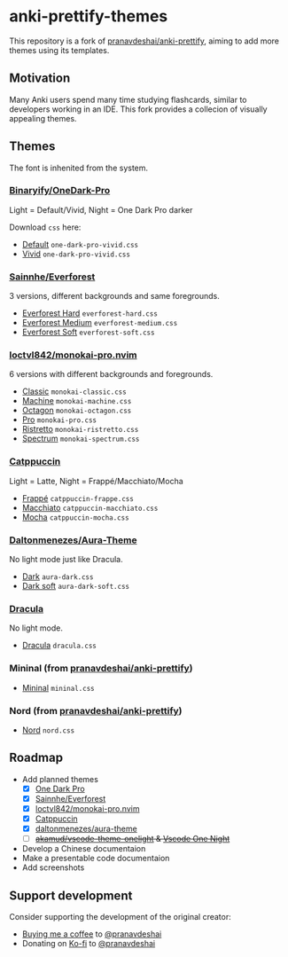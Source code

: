 # anki-prettify-themes

This repository is a fork of [pranavdeshai/anki-prettify](https://github.com/pranavdeshai/anki-prettify), aiming to add more themes using its templates.

## Motivation

Many Anki users spend many time studying flashcards, similar to developers working in an IDE. This fork provides a collecion of visually appealing themes.

## Themes

The font is inhenited from the system.

### [Binaryify/OneDark-Pro](https://github.com/Binaryify/OneDark-Pro)
Light = Default/Vivid, Night = One Dark Pro darker

Download `css` here:
  - [Default](/src/styles/css/one-dark-pro-vivid.css) `one-dark-pro-vivid.css`
  - [Vivid](/src/styles/css/one-dark-pro-vivid.css) `one-dark-pro-vivid.css`

### [Sainnhe/Everforest](https://github.com/sainnhe/everforest)
3 versions, different backgrounds and same foregrounds.
  - [Everforest Hard](/src/styles/css/everforest-hard.css) `everforest-hard.css`
  - [Everforest Medium](/src/styles/css/everforest-medium.css) `everforest-medium.css`
  - [Everforest Soft](/src/styles/css/everforest-soft.css) `everforest-soft.css`

### [loctvl842/monokai-pro.nvim](https://github.com/loctvl842/monokai-pro.nvim)
6 versions with different backgrounds and foregrounds.
  - [Classic](/src/styles/css/monokai-classic.css) `monokai-classic.css`
  - [Machine](/src/styles/css/monokai-machine.css) `monokai-machine.css`
  - [Octagon](/src/styles/css/monokai-octagon.css) `monokai-octagon.css`
  - [Pro](/src/styles/css/monokai-pro.css) `monokai-pro.css`
  - [Ristretto](/src/styles/css/monokai-ristretto.css) `monokai-ristretto.css`
  - [Spectrum](/src/styles/css/monokai-spectrum.css) `monokai-spectrum.css`

### [Catppuccin](https://github.com/catppuccin)
Light = Latte, Night = Frappé/Macchiato/Mocha
  - [Frappé](/src/styles/css/catppuccin-frappe.css) `catppuccin-frappe.css`
  - [Macchiato](/src/styles/css/catppuccin-macchiato.css) `catppuccin-macchiato.css`
  - [Mocha](/src/styles/css/catppuccin-mocha.css) `catppuccin-mocha.css`

### [Daltonmenezes/Aura-Theme](https://github.com/daltonmenezes/aura-theme)
No light mode just like Dracula.
  - [Dark](/src/styles/css/aura-dark.css) `aura-dark.css`
  - [Dark soft](/src/styles/css/aura-dark-soft.css) `aura-dark-soft.css`

### [Dracula](https://github.com/dracula/)
No light mode.
  - [Dracula](/src/styles/css/dracula.css) `dracula.css`

### Mininal (from [pranavdeshai/anki-prettify](https://github.com/pranavdeshai/anki-prettify))
  - [Mininal](/src/styles/css/mininal.css) `mininal.css`

### Nord (from [pranavdeshai/anki-prettify](https://github.com/pranavdeshai/anki-prettify))
  - [Nord](/src/styles/css/nord.css) `nord.css`

<!-- ## Instructions

1. Create a new note type (See [Adding a note type](https://docs.ankiweb.net/editing.html#adding-a-note-type))
2. Click on `Cards` in browser mode
3. Copy the contents of `NOTETYPE-front.html` and `NOTETYPE-back.html` (from [`templates`](src/templates/default/) directory) into the _Front_ and _Back_ templates of the note type where
4. Copy the content of `THEME.css` (from [`css`](/src/styles/css) directory) into the _Styling_ section where THEME is the name of the theme
5. You can now use the new note type in your collection! -->

## Roadmap

- Add planned themes
  - [x] [One Dark Pro](https://github.com/Binaryify/OneDark-Pro)
  - [x] [Sainnhe/Everforest](https://github.com/sainnhe/everforest)
  - [x] [loctvl842/monokai-pro.nvim](https://github.com/loctvl842/monokai-pro.nvim)
  - [x] [Catppuccin](https://github.com/catppuccin)
  - [x] [daltonmenezes/aura-theme](https://github.com/daltonmenezes/aura-theme)
  - [ ] ~~[akamud/vscode-theme-onelight](https://github.com/akamud/vscode-theme-onelight) & [Vscode One Night](https://github.com/akamud/vscode-theme-onedark)~~
- Develop a Chinese documentaion
- Make a presentable code documentaion
- Add screenshots


## Support development

Consider supporting the development of the original creator:

- [Buying me a coffee](https://www.buymeacoffee.com/pranavdeshai) to [@pranavdeshai](https://github.com/pranavdeshai/)
- Donating on [Ko-fi](https://ko-fi.com/pranavdeshai) to [@pranavdeshai](https://github.com/pranavdeshai/)
